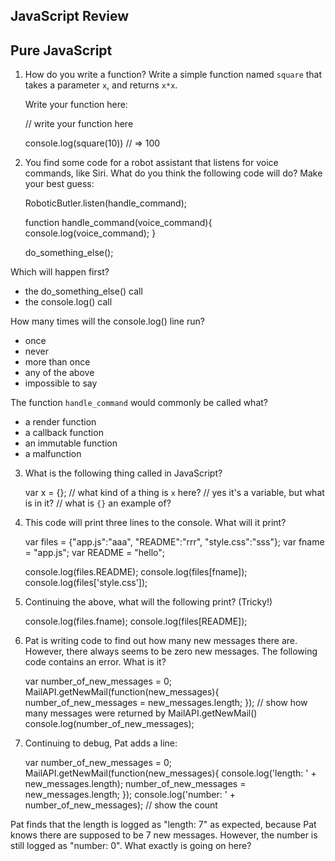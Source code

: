 ## JavaScript Review

## Pure JavaScript

1. How do you write a function? Write a simple function named `square` 
   that takes a parameter `x`, and returns `x*x`.

   Write your function here:

    // write your function here





    console.log(square(10)) // => 100

2. You find some code for a robot assistant that listens for voice 
   commands, like Siri. What do you think the following code will do?
   Make your best guess:

    RoboticButler.listen(handle_command);
    
    function handle_command(voice_command){
      console.log(voice_command);
    }
    
    do_something_else();

Which will happen first?

- the do_something_else() call
- the console.log() call

How many times will the console.log() line run?

- once
- never
- more than once
- any of the above
- impossible to say

The function `handle_command` would commonly be called what?

- a render function
- a callback function
- an immutable function
- a malfunction

3. What is the following thing called in JavaScript?

    var x = {};
    // what kind of a thing is `x` here?
    // yes it's a variable, but what is in it?
    // what is `{}` an example of?





4. This code will print three lines to the console. What will it print?

    var files = {"app.js":"aaa",
                 "README":"rrr",
                 "style.css":"sss"};
    var fname = "app.js";
    var README = "hello";
    
    console.log(files.README);
    console.log(files[fname]);
    console.log(files['style.css']);






5. Continuing the above, what will the following print? (Tricky!)

    console.log(files.fname);
    console.log(files[README]);




6. Pat is writing code to find out how many new messages there are. 
   However, there always seems to be zero new messages. The following 
   code contains an error. What is it?

    var number_of_new_messages = 0;
    MailAPI.getNewMail(function(new_messages){
      number_of_new_messages = new_messages.length;
    });
    // show how many messages were returned by MailAPI.getNewMail()
    console.log(number_of_new_messages);




7. Continuing to debug, Pat adds a line:

    var number_of_new_messages = 0;
    MailAPI.getNewMail(function(new_messages){
      console.log('length: ' + new_messages.length);
      number_of_new_messages = new_messages.length;
    });
    console.log('number: ' + number_of_new_messages); // show the count

  Pat finds that the length is logged as "length: 7" as expected, 
  because Pat knows there are supposed to be 7 new messages. However, 
  the number is still logged as "number: 0". What exactly is going on 
  here?
